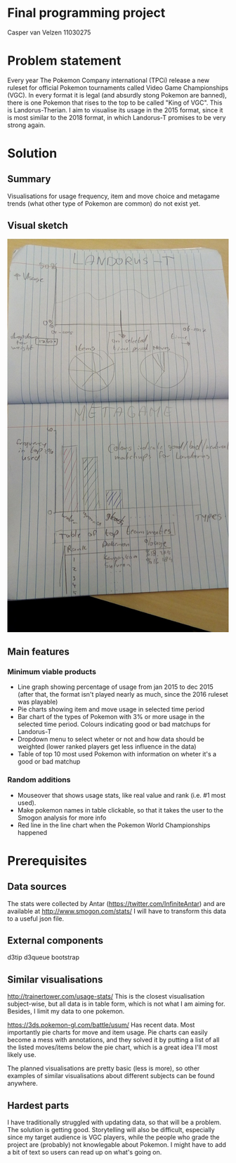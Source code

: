 # Final programming project

Casper van Velzen
11030275

# Problem statement

Every year The Pokemon Company international (TPCi) release a new ruleset for official Pokemon tournaments called Video Game Championships (VGC). In every format it is legal (and absurdly stong Pokemon are banned), there is one Pokemon that rises to the top to be called "King of VGC". This is Landorus-Therian. I aim to visualise its usage in the 2015 format, since it is most similar to the 2018 format, in which Landorus-T promises to be very strong again.

# Solution

## Summary

Visualisations for usage frequency, item and move choice and metagame trends (what other type of Pokemon are common) do not exist yet.

## Visual sketch

![](doc/sketch2.jpg)

## Main features

### Minimum viable products

- Line graph showing percentage of usage from jan 2015 to dec 2015 (after that, the format isn't played nearly as much, since the 2016 ruleset was playable)
- Pie charts showing item and move usage in selected time period
- Bar chart of the types of Pokemon with 3% or more usage in the selected time period. Colours indicating good or bad matchups for Landorus-T
- Dropdown menu to select wheter or not and how data should be weighted (lower ranked players get less influence in the data)
- Table of top 10 most used Pokemon with information on wheter it's a good or bad matchup

### Random additions

- Mouseover that shows usage stats, like real value and rank (i.e. #1 most used).
- Make pokemon names in table clickable, so that it takes the user to the Smogon analysis for more info
- Red line in the line chart when the Pokemon World Championships happened

# Prerequisites

## Data sources

The stats were collected by Antar (https://twitter.com/InfiniteAntar) and are available at http://www.smogon.com/stats/
I will have to transform this data to a useful json file.

## External components

d3tip
d3queue
bootstrap

## Similar visualisations

http://trainertower.com/usage-stats/ This is the closest visualisation subject-wise, but all data is in table form, which is not what I am aiming for. Besides, I limit my data to one pokemon.

https://3ds.pokemon-gl.com/battle/usum/ Has recent data. Most importantly pie charts for move and item usage. Pie charts can easily become a mess with annotations, and they solved it by putting a list of all the listed moves/items below the pie chart, which is a great idea I'll most likely use.

The planned visualisations are pretty basic (less is more), so other examples of similar visualisations about different subjects can be found anywhere.

## Hardest parts

I have traditionally struggled with updating data, so that will be a problem. The solution is getting good.
Storytelling will also be difficult, especially since my target audience is VGC players, while the people who grade the project are (probably) not knowlegable about Pokemon. I might have to add a bit of text so users can read up on what's going on.
